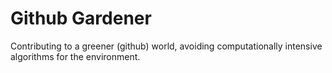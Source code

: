 # Github Gardener

<p>Contributing to a greener (github) world, avoiding computationally intensive algorithms for the environment.</p> 
